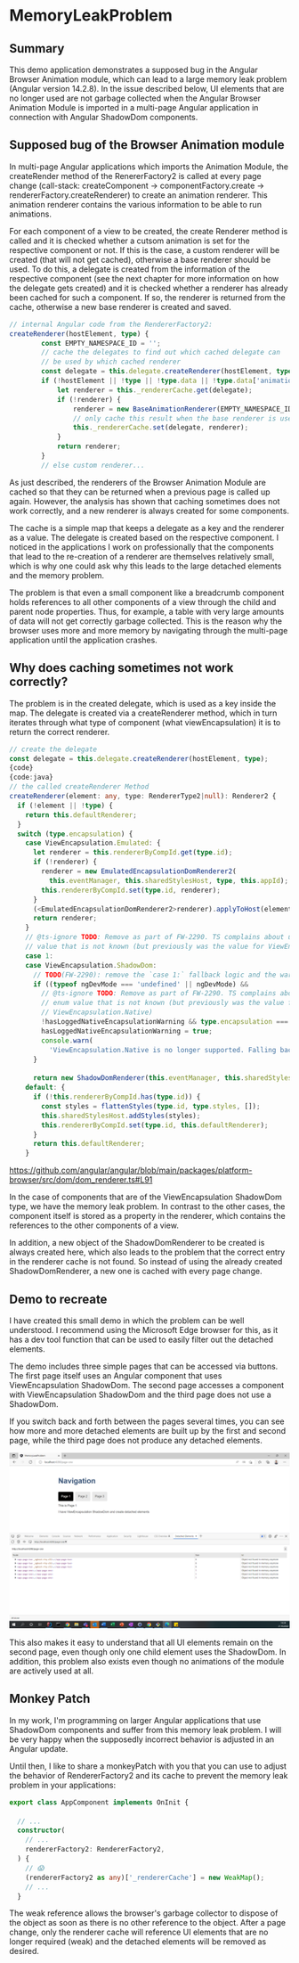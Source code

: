 # MemoryLeakProblem

## Summary
This demo application demonstrates a supposed bug in the Angular Browser Animation module, which can lead to a large memory leak 
problem (Angular version 14.2.8). In the issue described below, UI elements that are no longer used are not garbage 
collected when the Angular Browser Animation Module is imported in a multi-page Angular application in connection with 
Angular ShadowDom components. 

## Supposed bug of the Browser Animation module
In multi-page Angular applications which imports the Animation Module, the createRender method of the RenererFactory2 is 
called at every page change (call-stack: createComponent -> componentFactory.create -> rendererFactory.createRenderer) to 
create an animation renderer. This animation renderer contains the various information to be able to run animations.

For each component of a view to be created, the create Renderer method is called and it is checked whether a cutsom 
animation is set for the respective component or not. If this is the case, a custom renderer will be created (that will not 
get cached), otherwise a base renderer should be used. To do this, a delegate is created from the information of the 
respective component (see the next chapter for more information on how the delegate gets created) and it is checked whether 
a renderer has already been cached for such a component. If so, the renderer is returned from the cache, otherwise a new 
base renderer is created and saved.

```typescript
// internal Angular code from the RendererFactory2: 
createRenderer(hostElement, type) {
        const EMPTY_NAMESPACE_ID = '';
        // cache the delegates to find out which cached delegate can
        // be used by which cached renderer
        const delegate = this.delegate.createRenderer(hostElement, type);
        if (!hostElement || !type || !type.data || !type.data['animation']) {
            let renderer = this._rendererCache.get(delegate);
            if (!renderer) {
                renderer = new BaseAnimationRenderer(EMPTY_NAMESPACE_ID, delegate, this.engine);
                // only cache this result when the base renderer is used
                this._rendererCache.set(delegate, renderer);
            }
            return renderer;
        }
        // else custom renderer...
```

As just described, the renderers of the Browser Animation Module are cached so that they can be returned when a previous 
page is called up again. However, the analysis has shown that caching sometimes does not work correctly, and a new renderer 
is always created for some components.

The cache is a simple map that keeps a delegate as a key and the renderer as a value. The delegate is created based on the 
respective component. I noticed in the applications I work on professionally that the components that lead to the 
re-creation of a renderer are themselves relatively small, which is why one could ask why this leads to the large detached 
elements and the memory problem.

The problem is that even a small component like a breadcrumb component holds references to all other components of a view 
through the child and parent node properties. Thus, for example, a table with very large amounts of data will not get 
correctly garbage collected. This is the reason why the browser uses more and more memory by navigating through the 
multi-page application until the application crashes.

## Why does caching sometimes not work correctly?
The problem is in the created delegate, which is used as a key inside the map. The delegate is created via a createRenderer 
method, which in turn iterates through what type of component (what viewEncapsulation) it is to return the correct renderer.

```typescript
// create the delegate
const delegate = this.delegate.createRenderer(hostElement, type);
{code}
{code:java}
// the called createRenderer Method
createRenderer(element: any, type: RendererType2|null): Renderer2 {
  if (!element || !type) {
    return this.defaultRenderer;
  }
  switch (type.encapsulation) {
    case ViewEncapsulation.Emulated: {
      let renderer = this.rendererByCompId.get(type.id);
      if (!renderer) {
        renderer = new EmulatedEncapsulationDomRenderer2(
          this.eventManager, this.sharedStylesHost, type, this.appId);
        this.rendererByCompId.set(type.id, renderer);
      }
      (<EmulatedEncapsulationDomRenderer2>renderer).applyToHost(element);
      return renderer;
    }
    // @ts-ignore TODO: Remove as part of FW-2290. TS complains about us dealing with an enum
    // value that is not known (but previously was the value for ViewEncapsulation.Native)
    case 1:
    case ViewEncapsulation.ShadowDom:
      // TODO(FW-2290): remove the `case 1:` fallback logic and the warning in v12.
      if ((typeof ngDevMode === 'undefined' || ngDevMode) &&
        // @ts-ignore TODO: Remove as part of FW-2290. TS complains about us dealing with an
        // enum value that is not known (but previously was the value for
        // ViewEncapsulation.Native)
        !hasLoggedNativeEncapsulationWarning && type.encapsulation === 1) {
        hasLoggedNativeEncapsulationWarning = true;
        console.warn(
          'ViewEncapsulation.Native is no longer supported. Falling back to ViewEncapsulation.ShadowDom. The fallback will be removed in v12.');
      }

      return new ShadowDomRenderer(this.eventManager, this.sharedStylesHost, element, type);
    default: {
      if (!this.rendererByCompId.has(type.id)) {
        const styles = flattenStyles(type.id, type.styles, []);
        this.sharedStylesHost.addStyles(styles);
        this.rendererByCompId.set(type.id, this.defaultRenderer);
      }
      return this.defaultRenderer;
    }
```

https://github.com/angular/angular/blob/main/packages/platform-browser/src/dom/dom_renderer.ts#L91

In the case of components that are of the ViewEncapsulation ShadowDom type, we have the memory leak problem. In contrast to 
the other cases, the component itself is stored as a property in the renderer, which contains the references to the other 
components of a view.

In addition, a new object of the ShadowDomRenderer to be created is always created here, which also leads to the problem 
that the correct entry in the renderer cache is not found. So instead of using the already created ShadowDomRenderer, a 
new one is cached with every page change.

## Demo to recreate
I have created this small demo in which the problem can be well understood. I recommend using the Microsoft Edge browser for 
this, as it has a dev tool function that can be used to easily filter out the detached elements.

The demo includes three simple pages that can be accessed via buttons. The first page itself uses an Angular component that 
uses ViewEncapsulation ShadowDom. The second page accesses a component with ViewEncapsulation ShadowDom and the third page 
does not use a ShadowDom.

If you switch back and forth between the pages several times, you can see how more and more detached elements are built up 
by the first and second page, while the third page does not produce any detached elements.

![img.png](img.png)

This also makes it easy to understand that all UI elements remain on the second page, even though only one child element 
uses the ShadowDom. In addition, this problem also exists even though no animations of the module are actively used at all.

## Monkey Patch
In my work, I'm programming on larger Angular applications that use ShadowDom components and suffer from this memory leak 
problem. I will be very happy when the supposedly incorrect behavior is adjusted in an Angular update.

Until then, I like to share a monkeyPatch with you that you can use to adjust the behavior of RendererFactory2 and its 
cache to prevent the memory leak problem in your applications:

```typescript
export class AppComponent implements OnInit {

  // ...
  constructor(
    // ...
    rendererFactory2: RendererFactory2,
  ) {
    // 😱
    (rendererFactory2 as any)['_rendererCache'] = new WeakMap();
    // ...
  }
```

The weak reference allows the browser's garbage collector to dispose of the object as soon as there is no other reference 
to the object. After a page change, only the renderer cache will reference UI elements that are no longer required (weak) 
and the detached elements will be removed as desired.
